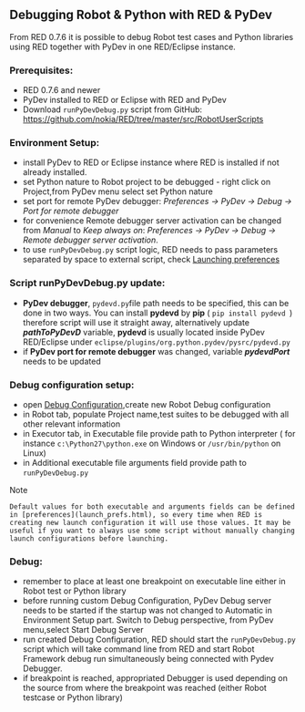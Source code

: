 ## Debugging Robot &amp; Python with RED &amp; PyDev

From RED 0.7.6 it is possible to debug Robot test cases and Python libraries
using RED together with PyDev in one RED/Eclipse instance.

### Prerequisites:

  * RED 0.7.6 and newer 
  * PyDev installed to RED or Eclipse with RED and PyDev 
  * Download `runPyDevDebug.py` script from GitHub: <https://github.com/nokia/RED/tree/master/src/RobotUserScripts>

### Environment Setup:

  * install PyDev to RED or Eclipse instance where RED is installed if not already installed. 
  * set Python nature to Robot project to be debugged - right click on Project,from PyDev menu select set Python nature 
  * set port for remote PyDev debugger: _Preferences -> PyDev -> Debug -> Port for remote debugger_
  * for convenience Remote debugger server activation can be changed from _Manual_ to _Keep always on_: _Preferences -> PyDev -> Debug -> Remote debugger server activation_. 
  * to use `runPyDevDebug.py` script logic, RED needs to pass parameters separated by space to external script, check [Launching preferences](launch_prefs.html)

### Script runPyDevDebug.py update:

  * **PyDev debugger**, `pydevd.py`file path needs to be specified, this can be done in two ways. You can install **pydevd** by **pip** ( `pip install pydevd `) therefore script will use it straight away, alternatively update **_pathToPyDevD_** variable, **pydevd** is usually located inside PyDev RED/Eclipse under `eclipse/plugins/org.python.pydev/pysrc/pydevd.py`
  * if **PyDev port for remote debugger** was changed, variable **_pydevdPort_** needs to be updated 

### Debug configuration setup:

  * open [Debug Configuration](javascript:executeCommand\('org.eclipse.debug.ui.commands.OpenDebugConfigurations'\)),create new Robot Debug configuration
  * in Robot tab, populate Project name,test suites to be debugged with all other relevant information
  * in Executor tab, in Executable file provide path to Python interpreter ( for instance `c:\Python27\python.exe` on Windows or `/usr/bin/python` on Linux)
  * in Additional executable file arguments field provide path to `runPyDevDebug.py`

Note

    Default values for both executable and arguments fields can be defined in [preferences](launch_prefs.html), so every time when RED is creating new launch configuration it will use those values. It may be useful if you want to always use some script without manually changing launch configurations before launching. 

### Debug:

  * remember to place at least one breakpoint on executable line either in Robot test or Python library 
  * before running custom Debug Configuration, PyDev Debug server needs to be started if the startup was not changed to Automatic in Environment Setup part. Switch to Debug perspective, from PyDev menu,select Start Debug Server 
  * run created Debug Configuration, RED should start the `runPyDevDebug.py` script which will take command line from RED and start Robot Framework debug run simultaneously being connected with Pydev Debugger. 
  * if breakpoint is reached, appropriated Debugger is used depending on the source from where the breakpoint was reached (either Robot testcase or Python library) 


